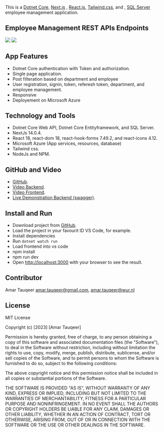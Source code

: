 This is
a  [Dotnet Core](https://learn.microsoft.com/en-us/aspnet/core/introduction-to-aspnet-core?view=aspnetcore-8.0), [Next.js](https://nextjs.org/) , [React.js](https://nextjs.org/), [Tailwind.css](https://tailwindui.com/),
and , [SQL Server](https://www.microsoft.com/en-us/sql-server/sql-server-downloads) employee management application.

## Employee Management REST APIs Endpoints
![](/employmangment/images/part-1.png)
![](/employmangment/images/part-2.png)

## App Features

- Dotnet Core authentication with Token and authorization.
- Single page application.
- Post filteration based on department and employee
- User registration, signin, token, referesh token, department, and employee management.
- Responsive
- Deployement on Microsoft Azure

## Technology and Tools

- Dotnet Core Web API, Dotnet Core Entityframework, and SQL Server.
- NextJs 14.0.4.
- React 18, react-dom 18, react-hook-forms 7.49.2, and react-icons 4.12.
- Microsoft Azure (App services, resources, database)
- Tailwind css.
- NodeJs and NPM.

## GitHub and Video

- [GitHub](https://github.com/AmarTauqeer/EmployeeMangement.git).
- [Video Backend](https://www.youtube.com/watch?v=cO9n0PlyD4w&ab_channel=AmarTauqeer).
- [Video Frontend](https://www.youtube.com/watch?v=U5HgMbhuv-8&ab_channel=AmarTauqeer).
- [Live Demonstration Backend (swagger)](https://coreemployeeapi.azurewebsites.net/swagger/index.html).

## Install and Run

- Download project from [GitHub](https://github.com/AmarTauqeer/EmployeeMangement.git).
- Load the project in your favourit ID VS Code, for example.
- Install dependencies
- Run `dotnet watch run`
- Load frontend into vs code
- npm install
- npm run dev
- Open [http://localhost:3000](http://localhost:3000) with your browser to see the result.

## Contributor

Amar Tauqeer amar.tauqeer@gmail.com, amar.tauqeer@wur.nl

## License

MIT License

Copyright (c) [2023] [Amar Tauqeer]

Permission is hereby granted, free of charge, to any person obtaining a copy of this software and associated
documentation files (the "Software"), to deal in the Software without restriction, including without limitation the
rights to use, copy, modify, merge, publish, distribute, sublicense, and/or sell copies of the Software, and to permit
persons to whom the Software is furnished to do so, subject to the following conditions:

The above copyright notice and this permission notice shall be included in all copies or substantial portions of the
Software.

THE SOFTWARE IS PROVIDED "AS IS", WITHOUT WARRANTY OF ANY KIND, EXPRESS OR IMPLIED, INCLUDING BUT NOT LIMITED TO THE
WARRANTIES OF MERCHANTABILITY, FITNESS FOR A PARTICULAR PURPOSE AND NONINFRINGEMENT. IN NO EVENT SHALL THE AUTHORS OR
COPYRIGHT HOLDERS BE LIABLE FOR ANY CLAIM, DAMAGES OR OTHER LIABILITY, WHETHER IN AN ACTION OF CONTRACT, TORT OR
OTHERWISE, ARISING FROM, OUT OF OR IN CONNECTION WITH THE SOFTWARE OR THE USE OR OTHER DEALINGS IN THE SOFTWARE.
